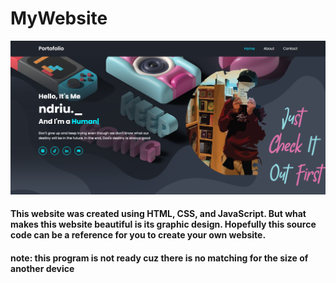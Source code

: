 # MyWebsite
![Employee data](/img/result-home.png?raw=true "Employee Data title")
#### This website was created using HTML, CSS, and JavaScript. But what makes this website beautiful is its graphic design. Hopefully this source code can be a reference for you to create your own website. 
#### note: this program is not ready cuz there is no matching for the size of another device
